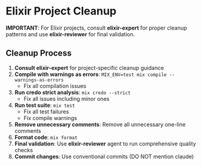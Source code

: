 # Elixir Project Cleanup

**IMPORTANT**: For Elixir projects, consult **elixir-expert** for proper cleanup patterns and use **elixir-reviewer** for final validation.

## Cleanup Process

1. **Consult elixir-expert** for project-specific cleanup guidance
2. **Compile with warnings as errors**: `MIX_ENV=test mix compile --warnings-as-errors`
   - Fix all compilation issues
3. **Run credo strict analysis**: `mix credo --strict`
   - Fix all issues including minor ones
4. **Run test suite**: `mix test`
   - Fix all test failures
   - Fix compile warnings
5. **Remove unnecessary comments**: Remove all unnecessary one-line comments
6. **Format code**: `mix format` 
7. **Final validation**: Use **elixir-reviewer** agent to run comprehensive quality checks
8. **Commit changes**: Use conventional commits (DO NOT mention claude)
